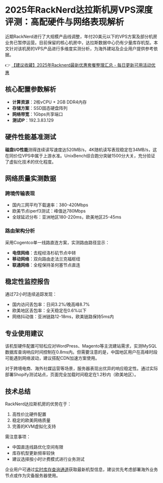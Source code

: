 # 2025年RackNerd达拉斯机房VPS深度评测：高配硬件与网络表现解析

近期RackNerd进行了大规模产品线调整，年付20美元以下的VPS方案及部分机房业务已暂停运营。目前保留的核心机房中，达拉斯数据中心仍有少量库存机型。本文针对该机房的VPS产品进行多维度实测分析，为海外建站及企业用户提供参考依据。

👉 [【建议收藏】2025年Racknerd最新优惠套餐整理汇总 - 每日更新可用活动优惠](https://bit.ly/Rack_Nerd)

## 核心配置参数解析
- **计算资源**：2核vCPU + 2GB DDR4内存
- **存储方案**：SSD固态硬盘阵列
- **网络带宽**：1Gbps共享端口
- **测试IP**：192.3.83.129

## 硬件性能基准测试
**磁盘I/O性能**测得连续读写速度达520MB/s，4K随机读写表现稳定在34MB/s，这在同价位VPS中属于上游水准。UnixBench综合跑分突破1500分大关，充分验证了虚拟化技术的优化程度。

## 网络质量实测数据
### 跨境传输表现
- 国内三网平均下载速率：380-420Mbps
- 欧美节点iperf3测试：峰值达780Mbps
- 全球延迟分布：亚洲地区180-220ms，欧美地区25-45ms

### 路由架构分析
采用Cogentco单一线路直连方案，实测路由路径显示：
- **电信网络**：去程经洛杉矶节点中转
- **移动网络**：双向路由走法兰克福枢纽
- **联通网络**：全程保持圣何塞节点直连

## 稳定性监控报告
通过72小时连续追踪发现：
- 国内访问丢包率：日间3.2%/晚高峰8.7%
- 欧美地区丢包率：全天稳定在0.6%以下
- 网络抖动值：亚洲链路12-18ms，欧美链路保持5ms内

## 专业使用建议
该机型硬件配置可轻松应对WordPress、Magento等主流建站需求，实测MySQL数据库查询响应时间控制在0.8ms内。但需要注意的是，中国地区用户在高峰时段可能遇到网络波动，建议搭配CDN加速方案使用。

对于跨境电商、海外社媒运营等场景，服务器表现出优异的响应稳定性。通过实际部署Shopify测试站点，页面完全加载时间稳定在1.2秒内（欧美地区）。

## 技术总结
RackNerd达拉斯机房的优势在于：
1. 高性价比硬件配置
2. 稳定的欧美网络质量
3. 完善的KVM虚拟化支持

需注意事项：
- 中国直连线路优化空间有限
- 库存机型更新频率较快
- 建议选择按小时计费模式进行业务测试

企业用户可通过[实时库存查询通道](https://bit.ly/Rack_Nerd)获取最新机型信息，建议优先考虑部署海外业务节点或作为灾备服务器使用。